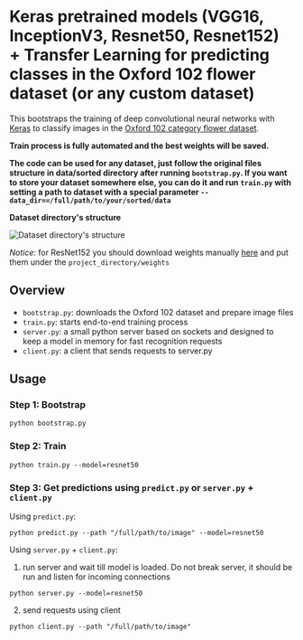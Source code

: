 # Keras pretrained models (VGG16, InceptionV3, Resnet50, Resnet152) + Transfer Learning for predicting classes in the Oxford 102 flower dataset (or any custom dataset)

This bootstraps the training of deep convolutional neural networks with [Keras](https://keras.io/) to classify images in the [Oxford 102 category flower dataset](http://www.robots.ox.ac.uk/~vgg/data/flowers/102/index.html).

**Train process is fully automated and the best weights will be saved.**

**The code can be used for any dataset, just follow the original files structure in data/sorted directory after running `bootstrap.py`. If you want to store your dataset somewhere else, you can do it and run `train.py` with setting a path to dataset with a special parameter `--data_dir==/full/path/to/your/sorted/data`**

**Dataset directory's structure**

![Dataset directory's structure](/imgs/data_structure.png)

*Notice:* for ResNet152 you should download weights manually [here](https://gist.github.com/flyyufelix/7e2eafb149f72f4d38dd661882c554a6) and put them under the `project_directory/weights`


## Overview

* `bootstrap.py`: downloads the Oxford 102 dataset and prepare image files
* `train.py`: starts end-to-end training process 
* `server.py`: a small python server based on sockets and designed to keep a model in memory for fast recognition requests
* `client.py`: a client that sends requests to server.py


## Usage

### Step 1: Bootstrap
```
python bootstrap.py
```

### Step 2: Train
```
python train.py --model=resnet50
```

### Step 3: Get predictions using `predict.py` or `server.py` + `client.py` 

Using `predict.py`:
```
python predict.py --path "/full/path/to/image" --model=resnet50
```

Using `server.py` + `client.py`:

1. run server and wait till model is loaded. Do not break server, it should be run and listen for incoming connections
```
python server.py --model=resnet50
```
2. send requests using client
```
python client.py --path "/full/path/to/image"
```
